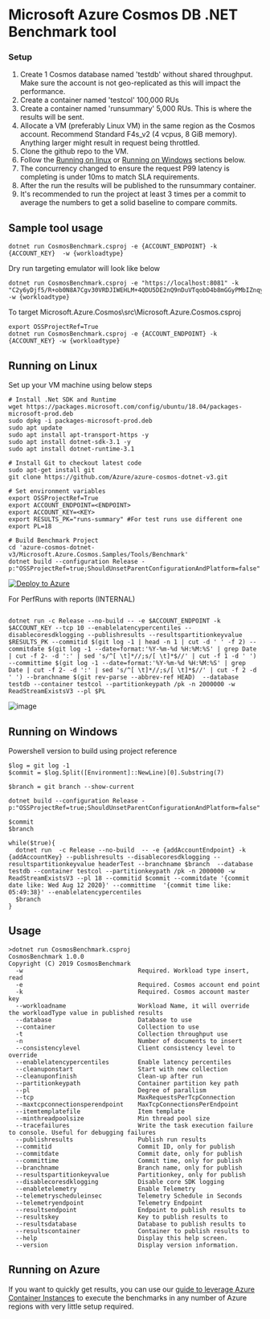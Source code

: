 # Microsoft Azure Cosmos DB .NET Benchmark tool

### Setup
1. Create 1 Cosmos database named 'testdb' without shared throughput. Make sure the account is not geo-replicated as this will impact the performance. 
2. Create a container named 'testcol' 100,000 RUs
3. Create a container named 'runsummary' 5,000 RUs. This is where the results will be sent.
4. Allocate a VM (preferably Linux VM) in the same region as the Cosmos account. Recommend Standard F4s_v2 (4 vcpus, 8 GiB memory). Anything larger might result in request being throttled.
5. Clone the github repo to the VM. 
6. Follow the [Running on linux](linux) or [Running on Windows](windows) sections below.
7. The concurrency changed to ensure the request P99 latency is completing is under 10ms to match SLA requirements.
8. After the run the results will be published to the runsummary container. 
9. It's recommended to run the project at least 3 times per a commit to average the numbers to get a solid baseline to compare commits.

## Sample tool usage
```
dotnet run CosmosBenchmark.csproj -e {ACCOUNT_ENDPOINT} -k {ACCOUNT_KEY}  -w {workloadtype}
```

Dry run targeting emulator will look like below
```
dotnet run CosmosBenchmark.csproj -e "https://localhost:8081" -k "C2y6yDjf5/R+ob0N8A7Cgv30VRDJIWEHLM+4QDU5DE2nQ9nDuVTqobD4b8mGGyPMbIZnqyMsEcaGQy67XIw/Jw==" -w {workloadtype}
```

To target Microsoft.Azure.Cosmos\src\Microsoft.Azure.Cosmos.csproj
```
export OSSProjectRef=True
dotnet run CosmosBenchmark.csproj -e {ACCOUNT_ENDPOINT} -k {ACCOUNT_KEY} -w {workloadtype}
```

## Running on Linux <a name="linux"></a>
Set up your VM machine using below steps
```
# Install .Net SDK and Runtime
wget https://packages.microsoft.com/config/ubuntu/18.04/packages-microsoft-prod.deb
sudo dpkg -i packages-microsoft-prod.deb
sudo apt update
sudo apt install apt-transport-https -y
sudo apt install dotnet-sdk-3.1 -y
sudo apt install dotnet-runtime-3.1

# Install Git to checkout latest code
sudo apt-get install git
git clone https://github.com/Azure/azure-cosmos-dotnet-v3.git

# Set environment variables
export OSSProjectRef=True
export ACCOUNT_ENDPOINT=<ENDPOINT>
export ACCOUNT_KEY=<KEY>
export RESULTS_PK="runs-summary" #For test runs use different one
export PL=18

# Build Benchmark Project
cd 'azure-cosmos-dotnet-v3/Microsoft.Azure.Cosmos.Samples/Tools/Benchmark'
dotnet build --configuration Release -p:"OSSProjectRef=true;ShouldUnsetParentConfigurationAndPlatform=false"

```


   [![Deploy to Azure](https://aka.ms/deploytoazurebutton)](https://portal.azure.com/#create/Microsoft.Template/uri/https%3A%2F%2Fraw.githubusercontent.com%2FAzure%2Fazure-cosmos-dotnet-v3%2Fusers%2Fv-dchaava%2Fbenchmark-3848%2FMicrosoft.Azure.Cosmos.Samples%2FTools%2FBenchmark%2FAzureVmBenchmark%2Fazuredeploy.json)

For PerfRuns with reports (INTERNAL)
```

dotnet run -c Release --no-build -- -e $ACCOUNT_ENDPOINT -k $ACCOUNT_KEY --tcp 10 --enablelatencypercentiles --disablecoresdklogging --publishresults --resultspartitionkeyvalue $RESULTS_PK --commitid $(git log -1 | head -n 1 | cut -d ' ' -f 2) --commitdate $(git log -1 --date=format:'%Y-%m-%d %H:%M:%S' | grep Date | cut -f 2- -d ':' | sed 's/^[ \t]*//;s/[ \t]*$//' | cut -f 1 -d ' ') --committime $(git log -1 --date=format:'%Y-%m-%d %H:%M:%S' | grep Date | cut -f 2- -d ':' | sed 's/^[ \t]*//;s/[ \t]*$//' | cut -f 2 -d ' ') --branchname $(git rev-parse --abbrev-ref HEAD)  --database testdb --container testcol --partitionkeypath /pk -n 2000000 -w ReadStreamExistsV3 --pl $PL 
```

![image](https://user-images.githubusercontent.com/6880899/61565403-8e41bd00-aa96-11e9-9996-b7fc77c3aed3.png)

## Running on Windows <a name="windows"></a>

Powershell version to build using project reference
```
$log = git log -1
$commit = $log.Split([Environment]::NewLine)[0].Substring(7)

$branch = git branch --show-current

dotnet build --configuration Release -p:"OSSProjectRef=true;ShouldUnsetParentConfigurationAndPlatform=false"
 
$commit
$branch

while($true){
  dotnet run  -c Release --no-build  -- -e {addAccountEndpoint} -k {addAccountKey} --publishresults --disablecoresdklogging --resultspartitionkeyvalue headerTest --branchname $branch  --database testdb --container testcol --partitionkeypath /pk -n 2000000 -w ReadStreamExistsV3 --pl 18 --commitid $commit --commitdate '{commit date like: Wed Aug 12 2020}' --committime  '{commit time like: 05:49:38}' --enablelatencypercentiles
  $branch
}
```

## Usage
```
>dotnet run CosmosBenchmark.csproj
CosmosBenchmark 1.0.0
Copyright (C) 2019 CosmosBenchmark
  -w                                Required. Workload type insert, read
  -e                                Required. Cosmos account end point
  -k                                Required. Cosmos account master key
  --workloadname                    Workload Name, it will override the workloadType value in published results
  --database                        Database to use
  --container                       Collection to use
  -t                                Collection throughput use
  -n                                Number of documents to insert
  --consistencylevel                Client consistency level to override
  --enablelatencypercentiles        Enable latency percentiles
  --cleanuponstart                  Start with new collection
  --cleanuponfinish                 Clean-up after run
  --partitionkeypath                Container partition key path
  --pl                              Degree of parallism
  --tcp                             MaxRequestsPerTcpConnection
  --maxtcpconnectionsperendpoint    MaxTcpConnectionsPerEndpoint
  --itemtemplatefile                Item template
  --minthreadpoolsize               Min thread pool size
  --tracefailures                   Write the task execution failure to console. Useful for debugging failures
  --publishresults                  Publish run results
  --commitid                        Commit ID, only for publish
  --commitdate                      Commit date, only for publish
  --committime                      Commit time, only for publish
  --branchname                      Branch name, only for publish
  --resultspartitionkeyvalue        Partitionkey, only for publish
  --disablecoresdklogging           Disable core SDK logging
  --enabletelemetry                 Enable Telemetry
  --telemetryscheduleinsec          Telemetry Schedule in Seconds
  --telemetryendpoint               Telemetry Endpoint
  --resultsendpoint                 Endpoint to publish results to
  --resultskey                      Key to publish results to
  --resultsdatabase                 Database to publish results to
  --resultscontainer                Container to publish results to
  --help                            Display this help screen.
  --version                         Display version information.
```

## Running on Azure

If you want to quickly get results, you can use our [guide to leverage Azure Container Instances](./AzureContainerInstances/README.md) to execute the benchmarks in any number of Azure regions with very little setup required.
